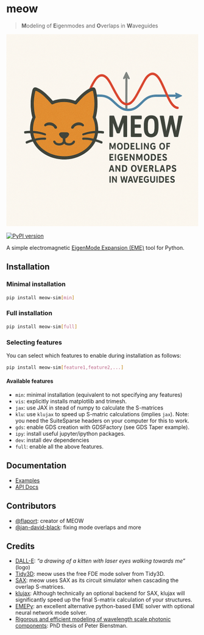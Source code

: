 # meow

> **M**odeling of **E**igenmodes and **O**verlaps in **W**aveguides

![meow](docs/source/_static/img/meow.png)

[![PyPI version](https://badge.fury.io/py/meow-sim.svg)](https://badge.fury.io/py/meow-sim)

A simple electromagnetic [EigenMode Expansion (EME)](https://en.wikipedia.org/wiki/Eigenmode_expansion) tool for Python.

## Installation

### Minimal installation
```sh
pip install meow-sim[min]
```

### Full installation
```sh
pip install meow-sim[full]
```

### Selecting features
You can select which features to enable during installation as follows:
```sh
pip install meow-sim[feature1,feature2,...]
```

#### Available features
* `min`: minimal installation (equivalent to not specifying any features)
* `vis`: explicitly installs matplotlib and trimesh.
* `jax`: use JAX in stead of numpy to calculate the S-matrices
* `klu`: use `klujax` to speed up S-matric calculations (implies `jax`). Note: you need
the SuiteSparse headers on your computer for this to work.
* `gds`: enable GDS creation with GDSFactory (see GDS Taper example).
* `ipy`: install useful jupyter/ipython packages.
* `dev`: install dev dependencies
* `full`: enable all the above features.


## Documentation

- [Examples](https://flaport.github.io/meow/examples.html)
- [API Docs](https://flaport.github.io/meow/meow.html)

## Contributors

- [@flaport](https://gitub.com/flaport): creator of MEOW
- [@jan-david-black](https://github.com/jan-david-black): fixing mode overlaps and more

## Credits

- [DALL-E](https://labs.openai.com): _“a drawing of a kitten with laser eyes walking towards me”_ (logo)
- [Tidy3D](https://github.com/flexcompute/tidy3d): meow uses the free FDE mode solver from Tidy3D.
- [SAX](https://github.com/flaport/sax): meow uses SAX as its circuit simulator when cascading the overlap S-matrices.
- [klujax](https://github.com/flaport/sax): Although technically an optional backend for SAX, klujax will significantly speed up the final S-matrix calculation of your structures.
- [EMEPy](https://github.com/BYUCamachoLab/emepy): an excellent alternative python-based EME solver with optional neural network mode solver.
- [Rigorous and efficient modeling of wavelength scale photonic components](http://photonics.intec.ugent.be/download/phd_104.pdf): PhD thesis of Peter Bienstman.
